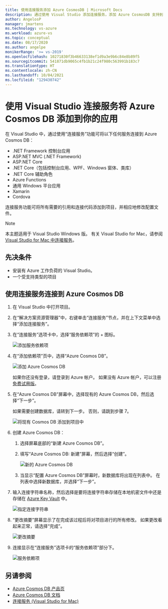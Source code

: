 ```yaml
---
title: 使用连接服务添加 Azure CosmosDB | Microsoft Docs
description: 通过使用 Visual Studio 添加连接服务，添加 Azure CosmosDB 支持到你的应用
author: AngelosP
manager: jmartens
ms.technology: vs-azure
ms.workload: azure-vs
ms.topic: conceptual
ms.date: 08/17/2020
ms.author: angelpe
monikerRange: '>= vs-2019'
ms.openlocfilehash: 10271830f3b46633138ef1d9a3e9b6c84e8b89f5
ms.sourcegitcommit: 541871db9065c4fb1b21c24f980c563991b183c7
ms.translationtype: HT
ms.contentlocale: zh-CN
ms.lasthandoff: 10/04/2021
ms.locfileid: "129430742"
---
```

# <a name="add-azure-cosmos-db-to-your-app-by-using-visual-studio-connected-services"></a>使用 Visual Studio 连接服务将 Azure Cosmos DB 添加到你的应用

在 Visual Studio 中，通过使用“连接服务”功能可将以下任何服务连接到 Azure Cosmos DB：

- .NET Framework 控制台应用
- ASP.NET MVC (.NET Framework) 
- ASP.NET Core
- .NET Core（包括控制台应用、WPF、Windows 窗体、类库）
- .NET Core 辅助角色
- Azure Functions
- 通用 Windows 平台应用
- Xamarin
- Cordova

连接服务功能可将所有需要的引用和连接代码添加到项目，并相应地修改配置文件。

> [!NOTE]
> 本主题适用于 Visual Studio  Windows 版。 有关 Visual Studio for Mac，请参阅 [Visual Studio for Mac 中连接服务](/visualstudio/mac/connected-services)。
## <a name="prerequisites"></a>先决条件

- 安装有 Azure 工作负荷的 Visual Studio。
- 一个受支持类型的项目

## <a name="connect-to-azure-cosmos-db-using-connected-services"></a>使用连接服务连接到 Azure Cosmos DB

1. 在 Visual Studio 中打开项目。

1. 在“解决方案资源管理器”中，右键单击“连接服务”节点，并在上下文菜单中选择“添加连接服务”。

1. 在“连接服务”选项卡中，选择“服务依赖项”的 + 图标。

    ![添加服务依赖项](./media/vs-azure-tools-connected-services-storage/vs-2019/connected-services-tab.png)

1. 在“添加依赖项”页中，选择“Azure Cosmos DB”。

    ![添加 Azure Cosmos DB](./media/azure-cosmosdb-add-connected-service/azure-cosmosdb.png)

    如果你还没有登录，请登录到 Azure 帐户。 如果没有 Azure 帐户，可以注册[免费试用版](https://azure.microsoft.com/free/)。

1. 在“Azure Cosmos DB”屏幕中，选择现有的 Azure Cosmos DB，然后选择“下一步”。

    如果需要创建数据库，请转到下一步。 否则，请跳到步骤 7。

    ![将现有 Cosmos DB 添加到项目中](./media/azure-cosmosdb-add-connected-service/created-cosmosdb.png)

1. 创建 Azure Cosmos DB：

   1. 选择屏幕底部的“新建 Azure Cosmos DB”。

   1. 填写“Azure Cosmos DB: 新建”屏幕，然后选择“创建”。

       ![新的 Azure Cosmos DB](./media/azure-cosmosdb-add-connected-service/create-new-cosmosdb.png)

   1. 当显示“配置 Azure Cosmos DB”屏幕时，新数据库将出现在列表中。 在列表中选择新数据库，并选择“下一步”。

1. 输入连接字符串名称，然后选择是要将连接字符串存储在本地机密文件中还是存储在 [Azure Key Vault](/azure/key-vault) 中。

   ![指定连接字符串](./media/azure-cosmosdb-add-connected-service/connection-string.png)

1. “更改摘要”屏幕显示了在完成该过程后将对项目进行的所有修改。 如果更改看起来正常，请选择“完成”。

   ![更改摘要](./media/azure-cosmosdb-add-connected-service/summary-of-changes.png)

1. 连接显示在“连接服务”选项卡的“服务依赖项”部分下。

   ![服务依赖项](./media/azure-cosmosdb-add-connected-service/service-dependencies-after.png)

## <a name="see-also"></a>另请参阅

- [Azure Cosmos DB 产品页](https://azure.microsoft.com/services/cosmos-db/)
- [Azure Cosmos DB 文档](/azure/cosmos-db/)
- [连接服务 (Visual Studio for Mac)](/visualstudio/mac/connected-services)
